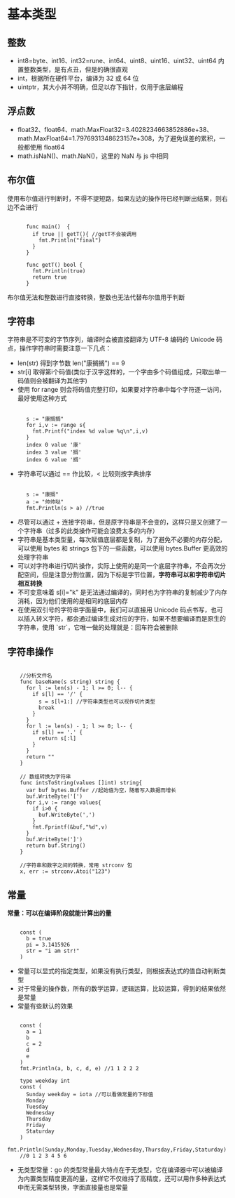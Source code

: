 # 基本类型
## 整数
- int8=byte、int16、int32=rune、int64、uint8、uint16、uint32、uint64 内置整数类型，是有点丑，但是的确很直观
- int，根据所在硬件平台，编译为 32 或 64 位
- uintptr，其大小并不明确，但足以存下指针，仅用于底层编程

## 浮点数
- float32、float64、math.MaxFloat32=3.4028234663852886e+38、 math.MaxFloat64=1.7976931348623157e+308，为了避免误差的累积，一般都使用 float64
- math.isNaN()、math.NaN()，这里的 NaN 与 js 中相同

## 布尔值
使用布尔值进行判断时，不得不提短路，如果左边的操作符已经判断出结果，则右边不会进行
```

	  func main()  {
	    if true || getT(){ //getT不会被调用
	      fmt.Println("final")
	    }
	  }
	
	  func getT() bool {
	    fmt.Println(true) 
	    return true
	  }

```
布尔值无法和整数进行直接转换，整数也无法代替布尔值用于判断

## 字符串
字符串是不可变的字节序列，编译时会被直接翻译为 UTF-8 编码的 Unicode 码点，操作字符串时需要注意一下几点：
- len(str) 得到字节数 len("康搁搁") == 9
- str[i] 取得第i个码值(类似于汉字这样的，一个字由多个码值组成，只取出单一码值则会被翻译为其他字)
- 使用 for range 则会将码值完整打印，如果要对字符串中每个字符逐一访问，最好使用这种方式
```

	  s := "康搁搁"
	  for i,v := range s{
	    fmt.Printf("index %d value %q\n",i,v)
	  }
	  index 0 value '康'
	  index 3 value '搁'
	  index 6 value '搁'

```
- 字符串可以通过 == 作比较，< 比较则按字典排序
```

	  s := "康搁"
	  a := "帅帅哒"
	  fmt.Println(s > a) //true

```
- 尽管可以通过 + 连接字符串，但是原字符串是不会变的，这样只是又创建了一个字符串（过多的此类操作可能会浪费太多的内存）
- 字符串是基本类型量，每次赋值底层都是复制，为了避免不必要的内存分配，可以使用 bytes 和 strings 包下的一些函数，可以使用 bytes.Buffer 更高效的处理字符串
- 可以对字符串进行切片操作，实际上使用的是同一个底层字符串，不会再次分配空间，但是注意分割位置，因为下标是字节位置，**字符串可以和字符串切片相互转换**
- 不可变意味着 s[i]="k" 是无法通过编译的，同时也为字符串的复制减少了内存消耗，因为他们使用的是相同的底层内存
- 在使用双引号的字符串字面量中，我们可以直接用 Unicode 码点书写，也可以插入转义字符，都会通过编译生成对应的字符，如果不想要编译而是原生的字符串，使用 \`str\`，它唯一做的处理就是：回车符会被删除

## 字符串操作
```

	//分析文件名
	func baseName(s string) string {
	  for l := len(s) - 1; l >= 0; l-- {
	    if s[l] == '/' {
	      s = s[l+1:] //字符串类型也可以视作切片类型
	      break
	    }
	  }
	  for l := len(s) - 1; l >= 0; l-- {
	    if s[l] == '.' {
	      return s[:l]
	    }
	  }
	  return ""
	}
	
	// 数组转换为字符串
	func intsToString(values []int) string{
	  var buf bytes.Buffer //起始值为空，随着写入数据而增长
	  buf.WriteByte('[')
	  for i,v := range values{
	    if i>0 {
	      buf.WriteByte(',')
	    }
	    fmt.Fprintf(&buf,"%d",v)
	  }
	  buf.WriteByte(']')
	  return buf.String()
	}
	
	//字符串和数字之间的转换，常用 strconv 包
	x, err := strconv.Atoi("123")

```
## 常量
**常量：可以在编译阶段就能计算出的量**
```

	const (
	  b = true
	  pi = 3.1415926
	  str = "i am str!"
	)

```
- 常量可以显式的指定类型，如果没有执行类型，则根据表达式的值自动判断类型
- 对于常量的操作数，所有的数学运算，逻辑运算，比较运算，得到的结果依然是常量
- 常量有些默认的效果
```

	const (
	  a = 1
	  b
	  c = 2
	  d
	  e
	)
	fmt.Println(a, b, c, d, e) //1 1 2 2 2
	
	type weekday int
	const (
	  Sunday weekday = iota //可以看做常量的下标值
	  Monday
	  Tuesday
	  Wednesday
	  Thursday
	  Friday
	  Staturday
	)
	fmt.Println(Sunday,Monday,Tuesday,Wednesday,Thursday,Friday,Staturday)
	//0 1 2 3 4 5 6

```
- 无类型常量：go 的类型常量最大特点在于无类型，它在编译器中可以被编译为内置类型精度更高的量，这样它不仅维持了高精度，还可以用作多种表达式中而无需类型转换，字面直接量也是常量